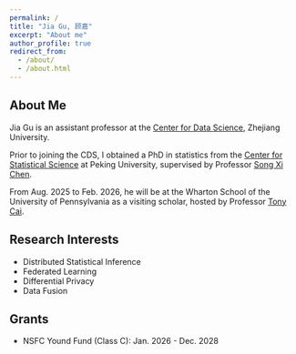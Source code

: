 ```yaml
---
permalink: /
title: "Jia Gu, 顾嘉"
excerpt: "About me"
author_profile: true
redirect_from: 
  - /about/
  - /about.html
---
```


About Me
------------------------
Jia Gu is an assistant professor at the [Center for Data Science](http://cds.zju.edu.cn/), Zhejiang University.

Prior to joining the CDS, I obtained a PhD in statistics from the [Center for Statistical Science](https://www.stat-center.pku.edu.cn/) at Peking University, supervised by Professor [Song Xi Chen](https://www.songxichen.com/).

From Aug. 2025 to Feb. 2026, he will be  at the Wharton School of the University of Pennsylvania as a visiting scholar, hosted by Professor [Tony Cai](http://www-stat.wharton.upenn.edu/~tcai/).

Research Interests
------------------------

- Distributed Statistical Inference
- Federated Learning
- Differential Privacy
- Data Fusion

Grants
------------------------

- NSFC Yound Fund (Class C): Jan. 2026 - Dec. 2028




